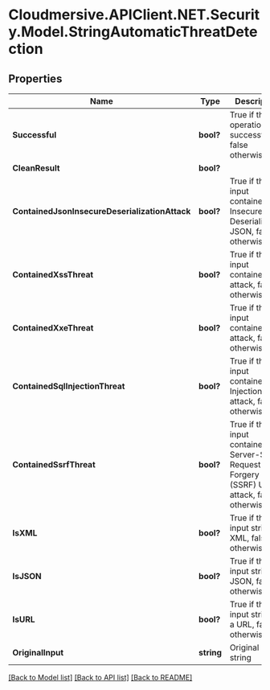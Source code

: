 # Cloudmersive.APIClient.NET.Security.Model.StringAutomaticThreatDetection
## Properties

Name | Type | Description | Notes
------------ | ------------- | ------------- | -------------
**Successful** | **bool?** | True if the operation was successful, false otherwise | [optional] 
**CleanResult** | **bool?** |  | [optional] 
**ContainedJsonInsecureDeserializationAttack** | **bool?** | True if the input contained Insecure Deserialization JSON, false otherwise | [optional] 
**ContainedXssThreat** | **bool?** | True if the input contained XSS attack, false otherwise | [optional] 
**ContainedXxeThreat** | **bool?** | True if the input contained XXE attack, false otherwise | [optional] 
**ContainedSqlInjectionThreat** | **bool?** | True if the input contained SQL Injection attack, false otherwise | [optional] 
**ContainedSsrfThreat** | **bool?** | True if the input contained an Server-Side Request Forgery (SSRF) URL attack, false otherwise | [optional] 
**IsXML** | **bool?** | True if the input string is XML, false otherwise | [optional] 
**IsJSON** | **bool?** | True if the input string is JSON, false otherwise | [optional] 
**IsURL** | **bool?** | True if the input string is a URL, false otherwise | [optional] 
**OriginalInput** | **string** | Original input string | [optional] 

[[Back to Model list]](../README.md#documentation-for-models) [[Back to API list]](../README.md#documentation-for-api-endpoints) [[Back to README]](../README.md)

